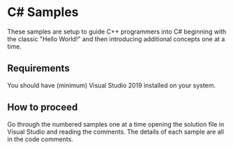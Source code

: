 # C# Samples

These samples are setup to guide C++ programmers into C# beginning with the classic "Hello World!" and then introducing additional concepts one at a time.

## Requirements

You should have (minimum) Visual Studio 2019 installed on your system.

## How to proceed

Go through the numbered samples one at a time opening the solution file in Visual Studio and reading the comments. The details of each sample are all in the code comments.
